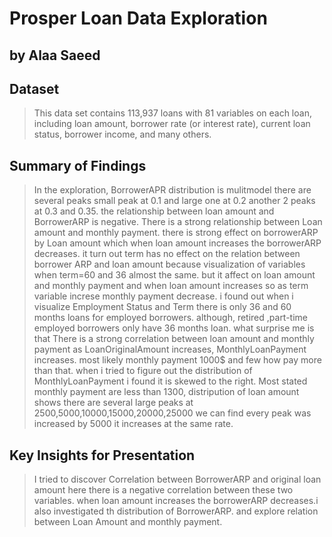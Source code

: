 # Prosper Loan Data Exploration
## by Alaa Saeed


## Dataset

> This data set contains 113,937 loans with 81 variables on each loan, including loan amount, borrower rate (or interest rate), current loan status, borrower income, and many others.

## Summary of Findings

> In the exploration, BorrowerAPR distribution is mulitmodel there are several peaks small peak at 0.1 and large one at 0.2 another 2 peaks at 0.3 and 0.35. the relationship between loan amount and BorrowerARP is negative.
There is a strong relationship between Loan amount and monthly payment. there is strong effect on borrowerARP by Loan amount which when loan amount increases the borrowerARP decreases.
it turn out term has no effect on the relation between borrower ARP and loan amount because visualization of variables when term=60 and 36 almost the same.
but it affect on loan amount and monthly payment and when loan amount increases so as term variable increse monthly payment decrease.
i found out when i visualize Employment Status and Term there is only 36 and 60 months loans for employed borrowers. although, retired ,part-time employed borrowers only have 36 months loan. what surprise me is that There is a strong correlation between loan amount and monthly payment as LoanOriginalAmount increases, MonthlyLoanPayment increases. most likely monthly payment 1000$ and few how pay more than that.
when i tried to figure out the distribution of MonthlyLoanPayment i found it is skewed to the right. Most stated monthly payment are less than 1300,
distripution of loan amount shows there are several large peaks at 2500,5000,10000,15000,20000,25000 we can find every peak was increased by 5000 it increases at the same rate.



## Key Insights for Presentation

>I tried to discover Correlation between BorrowerARP and original loan amount here there is a negative correlation between these
two variables. when loan amount increases the borrowerARP decreases.i also investigated th distribution of BorrowerARP. and explore relation between Loan Amount and
monthly payment.
